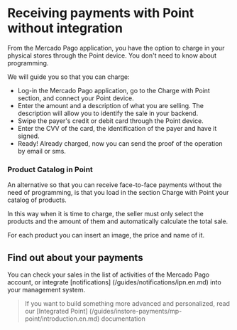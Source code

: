 # Receiving payments with Point without integration

From the Mercado Pago application, you have the option to charge in your physical stores through the Point device.
You don't need to know about programming.

We will guide you so that you can charge:

- Log-in the Mercado Pago application, go to the Charge with Point section, and connect your Point device.
- Enter the amount and a description of what you are selling. The description will allow you to identify the sale in your backend.
- Swipe the payer's credit or debit card through the Point device.
- Enter the CVV of the card, the identification of the payer and have it signed.
- Ready! Already charged, now you can send the proof of the operation by email or sms.


### Product Catalog in Point

An alternative so that you can receive face-to-face payments without the need of programming, is that you load in the section Charge with Point your catalog of products.

In this way when it is time to charge, the seller must only select the products and the amount of them and automatically calculate the total sale.

For each product you can insert an image, the price and name of it.


## Find out about your payments

You can check your sales in the list of activities of the Mercado Pago account, or integrate [notifications] (/guides/notifications/ipn.en.md) into your management system.

> If you want to build something more advanced and personalized, read our [Integrated Point] (/guides/instore-payments/mp-point/introduction.en.md) documentation
